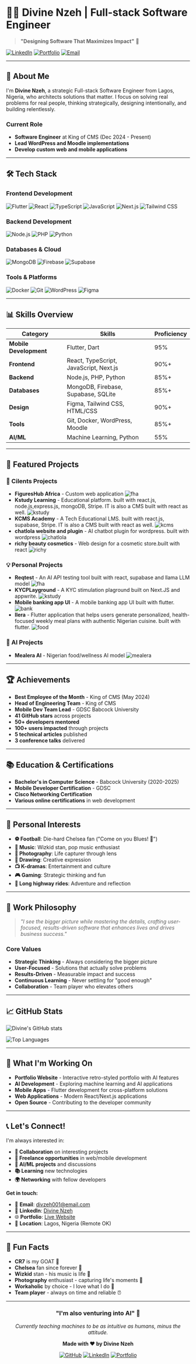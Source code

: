 # 👨‍💻 Divine Nzeh | Full-stack Software Engineer

> **"Designing Software That Maximizes Impact"** 🚀

[![LinkedIn](https://img.shields.io/badge/LinkedIn-0077B5?style=for-the-badge&logo=linkedin&logoColor=white)](https://www.linkedin.com/in/divine-nzeh-86201b255/)
[![Portfolio](https://img.shields.io/badge/Portfolio-FF5722?style=for-the-badge&logo=todoist&logoColor=white)](https://nzehdivine.vercel.app/)
[![Email](https://img.shields.io/badge/Email-D14836?style=for-the-badge&logo=gmail&logoColor=white)](mailto:divzeh001@email.com)

---

## 🎯 **About Me**

I'm **Divine Nzeh**, a strategic Full-stack Software Engineer from Lagos, Nigeria, who architects solutions that matter. I focus on solving real problems for real people, thinking strategically, designing intentionally, and building relentlessly.

### **Current Role**
- **Software Engineer** at King of CMS (Dec 2024 - Present)
- **Lead WordPress and Moodle implementations**
- **Develop custom web and mobile applications**

---

## 🛠️ **Tech Stack**

### **Frontend Development**
![Flutter](https://img.shields.io/badge/Flutter-02569B?style=for-the-badge&logo=flutter&logoColor=white)
![React](https://img.shields.io/badge/React-20232A?style=for-the-badge&logo=react&logoColor=61DAFB)
![TypeScript](https://img.shields.io/badge/TypeScript-007ACC?style=for-the-badge&logo=typescript&logoColor=white)
![JavaScript](https://img.shields.io/badge/JavaScript-323330?style=for-the-badge&logo=javascript&logoColor=F7DF1E)
![Next.js](https://img.shields.io/badge/Next.js-000000?style=for-the-badge&logo=next.js&logoColor=white)
![Tailwind CSS](https://img.shields.io/badge/Tailwind_CSS-38B2AC?style=for-the-badge&logo=tailwind-css&logoColor=white)

### **Backend Development**
![Node.js](https://img.shields.io/badge/Node.js-43853D?style=for-the-badge&logo=node.js&logoColor=white)
![PHP](https://img.shields.io/badge/PHP-777BB4?style=for-the-badge&logo=php&logoColor=white)
![Python](https://img.shields.io/badge/Python-3776AB?style=for-the-badge&logo=python&logoColor=white)

### **Databases & Cloud**
![MongoDB](https://img.shields.io/badge/MongoDB-4EA94B?style=for-the-badge&logo=mongodb&logoColor=white)
![Firebase](https://img.shields.io/badge/Firebase-FFCA28?style=for-the-badge&logo=firebase&logoColor=black)
![Supabase](https://img.shields.io/badge/Supabase-3ECF8E?style=for-the-badge&logo=supabase&logoColor=white)

### **Tools & Platforms**
![Docker](https://img.shields.io/badge/Docker-2496ED?style=for-the-badge&logo=docker&logoColor=white)
![Git](https://img.shields.io/badge/Git-F05032?style=for-the-badge&logo=git&logoColor=white)
![WordPress](https://img.shields.io/badge/WordPress-21759B?style=for-the-badge&logo=wordpress&logoColor=white)
![Figma](https://img.shields.io/badge/Figma-F24E1E?style=for-the-badge&logo=figma&logoColor=white)

---

## 📊 **Skills Overview**

| Category | Skills | Proficiency |
|----------|--------|-------------|
| **Mobile Development** | Flutter, Dart | 95% |
| **Frontend** | React, TypeScript, JavaScript, Next.js | 90%+ |
| **Backend** | Node.js, PHP, Python | 85%+ |
| **Databases** | MongoDB, Firebase, Supabase, SQLite | 85%+ |
| **Design** | Figma, Tailwind CSS, HTML/CSS | 90%+ |
| **Tools** | Git, Docker, WordPress, Moodle | 85%+ |
| **AI/ML** | Machine Learning, Python | 55% |

---

## 🚀 **Featured Projects**

### **🎯 Cilents Projects**
- **FiguresHub Africa** - Custom web application ![fha](https://figureshubafrica.com/)
- **Kstudy Learning** - Educational platform. built with react.js, node.js,express.js, mongoDB, Stripe. IT is also a CMS built with react as well. ![kstudy](https://kstudylearning.com/)
 - **KCMS Academy** - A Tech Educational LMS. built with react.js, supabase, Stripe. IT is also a CMS built with react as well. ![kcms](https://training.kingofcms.net/)
- **chatlola website and plugin** - AI chatbot plugin for wordpress. built with wordpress ![chatlola](https://www.chatlola.com/)
- **richy beauty cosmetics** - Web design for a cosmetic store.built with react  ![richy](https://richybeauty.vercel.app/)

### **💡 Personal Projects**
- **Reqtest** - An AI API testing tool built with react, supabase and llama LLM model ![fha](https://reqtest.cyou/)
- **KYCPLayground** - A KYC stimulation plaground built on Next.JS and appwrite. ![kstudy](https://kycplayground.vercel.app/)
- **Mobile banking app UI** - A mobile banking app UI built with flutter. ![bank](https://github.com/divo662/mobile-banking-app-ui)
- **Ilera** -  Flutter application that helps users generate personalized, health-focused weekly meal plans with authentic Nigerian cuisine.  built with flutter. ![food](https://github.com/divo662/ilera-app/)

### **🤖 AI Projects**
- **Mealera AI** - Nigerian food/wellness AI model  ![mealera](https://huggingface.co/divoishim/mealera)

---

## 🏆 **Achievements**

- **Best Employee of the Month** - King of CMS (May 2024)
- **Head of Engineering Team** - King of CMS
- **Mobile Dev Team Lead** - GDSC Babcock University
- **41 GitHub stars** across projects
- **50+ developers mentored**
- **100+ users impacted** through projects
- **5 technical articles** published
- **3 conference talks** delivered

---

## 📚 **Education & Certifications**

- **Bachelor's in Computer Science** - Babcock University (2020-2025)
- **Mobile Developer Certification** - GDSC
- **Cisco Networking Certification**
- **Various online certifications** in web development

---

## 🎨 **Personal Interests**

- **⚽ Football**: Die-hard Chelsea fan ("Come on you Blues! 🔵")
- **🎵 Music**: Wizkid stan, pop music enthusiast
- **📸 Photography**: Life capturer through lens
- **🎨 Drawing**: Creative expression
- **📺 K-dramas**: Entertainment and culture
- **🎮 Gaming**: Strategic thinking and fun
- **🚗 Long highway rides**: Adventure and reflection

---

## 💼 **Work Philosophy**

> *"I see the bigger picture while mastering the details, crafting user-focused, results-driven software that enhances lives and drives business success."*

### **Core Values**
- **Strategic Thinking** - Always considering the bigger picture
- **User-Focused** - Solutions that actually solve problems
- **Results-Driven** - Measurable impact and success
- **Continuous Learning** - Never settling for "good enough"
- **Collaboration** - Team player who elevates others

---

## 📈 **GitHub Stats**

![Divine's GitHub stats](https://github-readme-stats.vercel.app/api?username=divo662&show_icons=true&theme=radical)

![Top Languages](https://github-readme-stats.vercel.app/api/top-langs/?username=divo662&layout=compact&theme=radical)

---

## 🌟 **What I'm Working On**

- **Portfolio Website** - Interactive retro-styled portfolio with AI features
- **AI Development** - Exploring machine learning and AI applications
- **Mobile Apps** - Flutter development for cross-platform solutions
- **Web Applications** - Modern React/Next.js applications
- **Open Source** - Contributing to the developer community

---

## 📞 **Let's Connect!**

I'm always interested in:
- **🤝 Collaboration** on interesting projects
- **💼 Freelance opportunities** in web/mobile development
- **🧠 AI/ML projects** and discussions
- **📚 Learning** new technologies
- **🌍 Networking** with fellow developers

**Get in touch:**
- 📧 **Email**: divzeh001@email.com
- 💼 **LinkedIn**: [Divine Nzeh](https://www.linkedin.com/in/divine-nzeh-86201b255/)
- 🌐 **Portfolio**: [Live Website](https://nzehdivine.vercel.app/)
- 📍 **Location**: Lagos, Nigeria (Remote OK)

---

## 🎯 **Fun Facts**

- **CR7** is my GOAT 🐐
- **Chelsea** fan since forever 🔵
- **Wizkid** stan - his music is life 🎵
- **Photography** enthusiast - capturing life's moments 📸
- **Workaholic** by choice - I love what I do 💪
- **Team player** - always on time and reliable ⏰

---

<div align="center">

### **"I'm also venturing into AI" 🤖**

*Currently teaching machines to be as intuitive as humans, minus the attitude.*

**Made with ❤️ by Divine Nzeh**

[![GitHub](https://img.shields.io/badge/GitHub-100000?style=for-the-badge&logo=github&logoColor=white)](https://github.com/divo662)
[![LinkedIn](https://img.shields.io/badge/LinkedIn-0077B5?style=for-the-badge&logo=linkedin&logoColor=white)](https://www.linkedin.com/in/divine-nzeh-86201b255/)
[![Portfolio](https://img.shields.io/badge/Portfolio-FF5722?style=for-the-badge&logo=todoist&logoColor=white)](https://nzehdivine.vercel.app/)

</div> 
